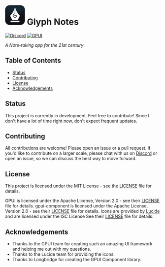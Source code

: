 # ![logo](.github/readme_icon.svg) Glyph Notes

[![Discord](https://img.shields.io/discord/1209253136112549918?style=for-the-badge)](https://discord.gg/2y6HqtvBqW)
[![GPUI](https://img.shields.io/badge/Built%20With-GPUI-blue?style=for-the-badge)](https://gpui.rs)

_A Note-taking app for the 21st century_

## Table of Contents

- [Status](#status)
- [Contributing](#contributing)
- [License](#license)
- [Acknowledgements](#acknowledgements)

## Status

This project is currently in development. Feel free to contribute!
Since I don't have a lot of time right now, don't expect frequent updates.

## Contributing

All contributions are welcome! Please open an issue or a pull request.
If you'd like to contribute on a larger scale, please chat with us on [Discord](https://discord.gg/2y6HqtvBqW) or open
an issue, so we can discuss the best way to move forward.

## License

This project is licensed under the MIT License - see the [LICENSE](LICENSE) file for details.

GPUI is licensed under the Apache License, Version 2.0 - see
their [LICENSE](https://github.com/zed-industries/zed/blob/main/LICENSE-APACHE) file for details.
gpui-component is licensed under the Apache License, Version 2.0 - see
their [LICENSE](https://github.com/longbridge/gpui-component/blob/main/LICENSE-APACHE) file for details.
Icons are provided by [Lucide](https://lucide.dev/) and are licensed under the ISC License See
their [LICENSE](https://lucide.dev/license) file for details.

## Acknowledgements

- Thanks to the GPUI team for creating such an amazing UI framework and helping me out with my questions.
- Thanks to the Lucide team for providing the icons.
- Thanks to Longbridge for creating the GPUI Component library.